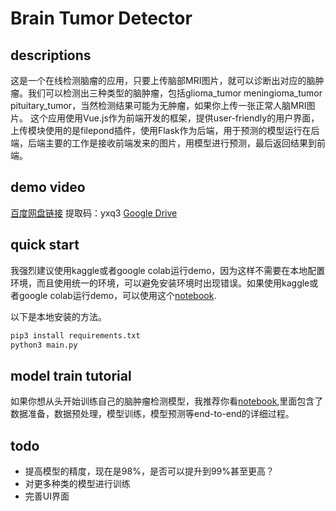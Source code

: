 # Brain Tumor Detector
## descriptions
这是一个在线检测脑瘤的应用，只要上传脑部MRI图片，就可以诊断出对应的脑肿瘤。我们可以检测出三种类型的脑肿瘤，包括glioma_tumor meningioma_tumor pituitary_tumor，当然检测结果可能为无肿瘤，如果你上传一张正常人脑MRI图片。
这个应用使用Vue.js作为前端开发的框架，提供user-friendly的用户界面，上传模块使用的是filepond插件，使用Flask作为后端，用于预测的模型运行在后端，后端主要的工作是接收前端发来的图片，用模型进行预测，最后返回结果到前端。

## demo video
[百度网盘链接](https://pan.baidu.com/s/1bI5jmV0dyilwzVZBvPNhYQ) 提取码：yxq3
[Google Drive](https://drive.google.com/file/d/1zIVsKJaID-uYV-A2YIyqUOfTCi5DGtju/view?usp=sharing)

## quick start
我强烈建议使用kaggle或者google colab运行demo，因为这样不需要在本地配置环境，而且使用统一的环境，可以避免安装环境时出现错误。如果使用kaggle或者google colab运行demo，可以使用这个[notebook](./brain_tumor_mri_classification_tensorflow.ipynb).

以下是本地安装的方法。
```cmd
pip3 install requirements.txt
python3 main.py
```

## model train tutorial
如果你想从头开始训练自己的脑肿瘤检测模型，我推荐你看[notebook](./my_medical_app_demo.ipynb),里面包含了数据准备，数据预处理，模型训练，模型预测等end-to-end的详细过程。

## todo
- 提高模型的精度，现在是98%，是否可以提升到99%甚至更高？
- 对更多种类的模型进行训练
- 完善UI界面
